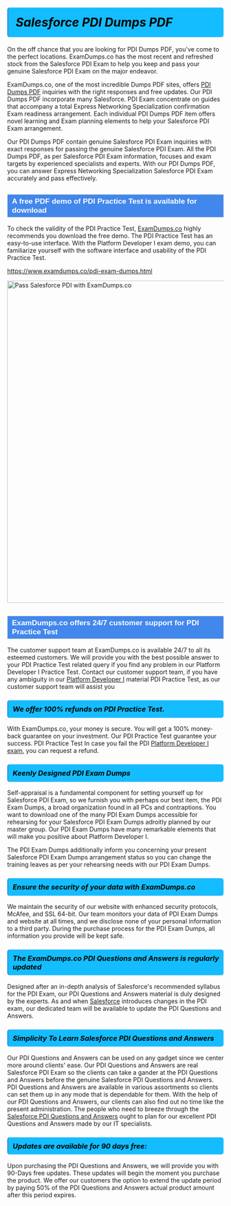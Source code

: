 <h1>                <strong><span style="display: block; color: #000000; background: #14BDFF; border: 0.5px solid #AED6F1; border-left: 3px solid #3498DB; padding: .6em; border-radius: 6px;">                     <em>Salesforce PDI <span class="exam_variation">Dumps PDF</span> </em>                </span></strong>            </h1>                        <p>On the off chance that you are looking for PDI <span class="exam_variation">Dumps PDF</span>, you've come to the perfect locations.             ExamDumps.co has the most recent and refreshed stock from the Salesforce PDI Exam to help you keep and pass your genuine Salesforce PDI Exam on the major endeavor.</p>                        <p>ExamDumps.co, one of the most incredible <span class="exam_variation">Dumps PDF</span> sites, offers <a href="https://www.examdumps.co/pdi-exam-dumps.html">PDI <span class="exam_variation">Dumps PDF</span></a> inquiries with the right responses and free updates. Our PDI <span class="exam_variation">Dumps PDF</span> incorporate             many Salesforce. PDI Exam concentrate on guides that accompany a total Express Networking Specialization confirmation Exam readiness arrangement. Each individual             PDI <span class="exam_variation">Dumps PDF</span> item offers novel learning and Exam planning elements to help your Salesforce PDI Exam arrangement.</p>                        <p>Our PDI <span class="exam_variation">Dumps PDF</span> contain genuine Salesforce PDI Exam inquiries with exact responses for passing the genuine Salesforce PDI Exam. All the PDI <span class="exam_variation">Dumps PDF</span>,             as per Salesforce PDI Exam information, focuses and exam targets by experienced specialists and experts. With our PDI <span class="exam_variation">Dumps PDF</span>, you can answer             Express Networking Specialization Salesforce PDI Exam accurately and pass effectively.</p>                        <h2 style="background: #4287ec; border: 1px solid #cccccc; padding: 5px 10px;">                <span style="color: #ffffff;">                    <span style="font-size: 11pt;">                        <span style="line-height: normal;">                            <span style="font-family: Calibri,sans-serif;">                                <strong>                                    <span style="font-size: 13.0pt;">A free PDF demo of PDI <span class="exam_variation2">Practice Test</span> is available for download</span>                                </strong>                            </span>                        </span>                    </span>                </span>            </h2>                        <p>To check the validity of the PDI <span class="exam_variation2">Practice Test</span>, <a href="https://www.examdumps.co/">ExamDumps.co</a> highly recommends you download the free demo. The PDI <span class="exam_variation2">Practice Test</span> has an easy-to-use interface.             With the Platform Developer I exam demo, you can familiarize yourself with the software interface and usability of the PDI <span class="exam_variation2">Practice Test</span>.</p>                        <p><a href="https://www.examdumps.co/pdi-exam-dumps.html">https://www.examdumps.co/pdi-exam-dumps.html</a></p>                        <p><a href="https://www.examdumps.co/"><img src="https://www.examdumps.co//images/banners/big-sale-20-percent-discount-offer-examdumps.jpg" class="postImage" alt="Pass Salesforce PDI with ExamDumps.co" width="750"></a></p>                            <h2 style="background: #4287ec; border: 1px solid #cccccc; padding: 5px 10px;">                <span style="color: #ffffff;">                    <span style="font-size: 11pt;">                        <span style="line-height: normal;">                            <span style="font-family: Calibri,sans-serif;">                                <strong>                                    <span style="font-size: 13.0pt;">ExamDumps.co offers 24/7 customer support for PDI <span class="exam_variation2">Practice Test</span> </span>                                </strong>                            </span>                        </span>                    </span>                </span>            </h2>                        <p>The customer support team at ExamDumps.co is available 24/7 to all its esteemed customers. We will provide you with the best possible answer to your PDI <span class="exam_variation2">Practice Test</span>            related query if you find any problem in our Platform Developer I <span class="exam_variation2">Practice Test</span>. Contact our customer support team, if you have any ambiguity in             our <a href="https://www.examdumps.co/platform-developer-i-exam-dumps.html">Platform Developer I</a> material PDI <span class="exam_variation2">Practice Test</span>, as our customer support team will assist you</p>                        <h3>                <strong>                    <span style="display: block; color: #000000; background: #14BDFF; border: 0.5px solid #AED6F1; border-left: 3px solid #3498DB; padding: .6em; border-radius: 6px;">                        <em>We offer 100% refunds on PDI <span class="exam_variation2">Practice Test</span>.</em>                    </span>                </strong>            </h3>                        <p>With ExamDumps.co, your money is secure. You will get a 100% money-back guarantee on your investment. Our PDI <span class="exam_variation2">Practice Test</span> guarantee your success.             PDI <span class="exam_variation2">Practice Test</span> In case you fail the PDI <a href="https://www.examdumps.co/pdi-exam-dumps.html">Platform Developer I exam</a>, you can request a refund.</p>                        <h3>                <strong>                    <span style="display: block; color: #000000; background: #14BDFF; border: 0.5px solid #AED6F1; border-left: 3px solid #3498DB; padding: .6em; border-radius: 6px;">                        <em>Keenly Designed PDI <span class="exam_variation3">Exam Dumps</span></em>                    </span>                </strong>            </h3>                        <p>Self-appraisal is a fundamental component for setting yourself up for Salesforce PDI Exam, so we furnish you with perhaps our best item, the PDI <span class="exam_variation3">Exam Dumps</span>,             a broad organization found in all PCs and contraptions. You want to download one of the many PDI <span class="exam_variation3">Exam Dumps</span> accessible for rehearsing for your             Salesforce PDI <span class="exam_variation3">Exam Dumps</span> adroitly planned by our master group. Our PDI <span class="exam_variation3">Exam Dumps</span> have many remarkable elements that will make you             positive about Platform Developer I.</p>                        <p>The PDI <span class="exam_variation3">Exam Dumps</span> additionally inform you concerning your present Salesforce PDI <span class="exam_variation3">Exam Dumps</span> arrangement status so you can change the training             leaves as per your rehearsing needs with our PDI <span class="exam_variation3">Exam Dumps</span>.</p>                        <h3>                <strong>                    <span style="display: block; color: #000000; background: #14BDFF; border: 0.5px solid #AED6F1; border-left: 3px solid #3498DB; padding: .6em; border-radius: 6px;">                        <em>Ensure the security of your data with ExamDumps.co </em>                    </span>                </strong>            </h3>                        <p>We maintain the security of our website with enhanced security protocols, McAfee, and SSL 64-bit. Our team monitors your data of PDI <span class="exam_variation3">Exam Dumps</span> and website at all times,             and we disclose none of your personal information to a third party. During the purchase process for the PDI <span class="exam_variation3">Exam Dumps</span>, all information you provide will be kept safe.</p>                        <h3>                <strong>                    <span style="display: block; color: #000000; background: #14BDFF; border: 0.5px solid #AED6F1; border-left: 3px solid #3498DB; padding: .6em; border-radius: 6px;">                        <em>The ExamDumps.co PDI <span class="exam_variation4">Questions and Answers</span> is regularly updated </em>                    </span>                </strong>            </h3>                        <p>Designed after an in-depth analysis of Salesforce's recommended syllabus for the PDI Exam, our PDI <span class="exam_variation4">Questions and Answers</span> material is duly designed by the experts.             As and when <a href="https://www.examdumps.co/salesforce-exam-dumps.html">Salesforce</a> introduces changes in the PDI exam, our dedicated team will be available to update the PDI <span class="exam_variation4">Questions and Answers</span>.</p>                        <h3>                <strong>                    <span style="display: block; color: #000000; background: #14BDFF; border: 0.5px solid #AED6F1; border-left: 3px solid #3498DB; padding: .6em; border-radius: 6px;">                        <em>Simplicity To Learn Salesforce PDI <span class="exam_variation4">Questions and Answers</span></em>                    </span>                </strong>            </h3>                        <p>Our PDI <span class="exam_variation4">Questions and Answers</span> can be used on any gadget since we center more around clients' ease. Our PDI <span class="exam_variation4">Questions and Answers</span> are real Salesforce PDI Exam             so the clients can take a gander at the PDI <span class="exam_variation4">Questions and Answers</span> before the genuine Salesforce PDI <span class="exam_variation4">Questions and Answers</span>. PDI <span class="exam_variation4">Questions and Answers</span> are available in various assortments             so clients can set them up in any mode that is dependable for them. With the help of our PDI <span class="exam_variation4">Questions and Answers</span>, our clients can also find out no time like the present administration.             The people who need to breeze through the <a href="https://www.examdumps.co/pdi-exam-dumps.html">Salesforce PDI <span class="exam_variation4">Questions and Answers</span></a> ought to plan for our excellent PDI <span class="exam_variation4">Questions and Answers</span> made by our IT specialists.</p>                        <h3>                <strong>                    <span style="display: block; color: #000000; background: #14BDFF; border: 0.5px solid #AED6F1; border-left: 3px solid #3498DB; padding: .6em; border-radius: 6px;">                        <em>Updates are available for 90 days free:</em>                    </span>                </strong>            </h3>                        <p>Upon purchasing the PDI <span class="exam_variation4">Questions and Answers</span>, we will provide you with 90-Days free updates. These updates will begin the moment you purchase the product.             We offer our customers the option to extend the update period by paying 50% of the PDI <span class="exam_variation4">Questions and Answers</span> actual product amount after this period expires.</p>                    
